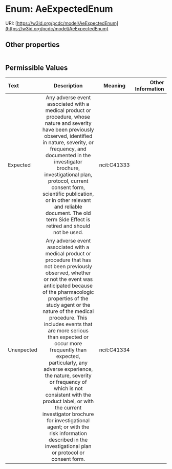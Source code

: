 
# Enum: AeExpectedEnum




URI: [https://w3id.org/pcdc/model/AeExpectedEnum](https://w3id.org/pcdc/model/AeExpectedEnum)


## Other properties

|  |  |  |
| --- | --- | --- |

## Permissible Values

| Text | Description | Meaning | Other Information |
| :--- | :---: | :---: | ---: |
| Expected | Any adverse event associated with a medical product or procedure, whose nature and severity have been previously observed, identified in nature, severity, or frequency, and documented in the investigator brochure, investigational plan, protocol, current consent form, scientific publication, or in other relevant and reliable document. The old term Side Effect is retired and should not be used. | ncit:C41333 |  |
| Unexpected | Any adverse event associated with a medical product or procedure that has not been previously observed, whether or not the event was anticipated because of the pharmacologic properties of the study agent or the nature of the medical procedure. This includes events that are more serious than expected or occur more frequently than expected, particularly, any adverse experience, the nature, severity or frequency of which is not consistent with the product label, or with the current investigator brochure for investigational agent; or with the risk information described in the investigational plan or protocol or consent form. | ncit:C41334 |  |

